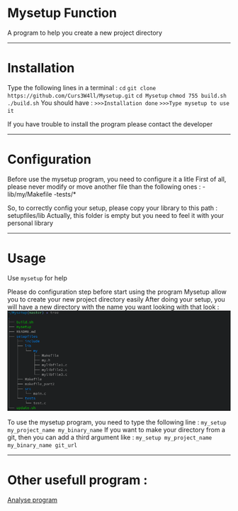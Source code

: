 # Mysetup Function
A program to help you create a new project directory

---
# Installation
Type the following lines in a terminal :
`cd`
`git clone https://github.com/Curs3W4ll/Mysetup.git`
`cd Mysetup`
`chmod 755 build.sh`
`./build.sh`
You should have :
`>>>Installation done`
`>>>Type mysetup to use it`

If you have trouble to install the program please contact the developer

---
# Configuration
Before use the mysetup program, you need to configure it a litle
First of all, please never modify or move another file than the following ones :
-lib/my/Makefile
-tests/\*

So, to correctly config your setup, please copy your library to this path : setupfiles/lib
Actually, this folder is empty but you need to feel it with your personal library

---
# Usage
Use `mysetup` for help

Please do configuration step before start using the program
Mysetup allow you to create your new project directory easily
After doing your setup, you will have a new directory with the name you want looking with that look :
![Exemple directory tree](img/exemple_directory.png)

To use the mysetup program, you need to type the following line :
`my_setup my_project_name my_binary_name`
If you want to make your directory from a git, then you can add a third argument like :
`my_setup my_project_name my_binary_name git_url`



---
# Other usefull program :
[Analyse program](https://github.com/benalex33000/AnalyseFunction)
